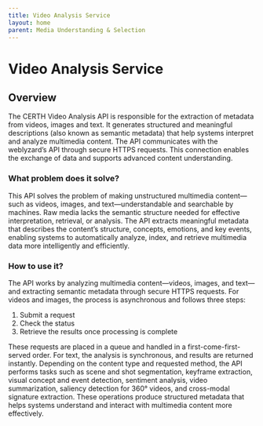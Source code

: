 ```yaml
---
title: Video Analysis Service
layout: home
parent: Media Understanding & Selection
---
```


# Video Analysis Service

## Overview

The CERTH Video Analysis API is responsible for the extraction of metadata from videos, images and text. It generates structured and meaningful descriptions (also known as semantic metadata) that help systems interpret and analyze multimedia content. The API communicates with the weblyzard’s API through secure HTTPS requests. This connection enables the exchange of data and supports advanced content understanding.

### What problem does it solve?

This API solves the problem of making unstructured multimedia content—such as videos, images, and text—understandable and searchable by machines. Raw media lacks the semantic structure needed for effective interpretation, retrieval, or analysis. The API extracts meaningful metadata that describes the content’s structure, concepts, emotions, and key events, enabling systems to automatically analyze, index, and retrieve multimedia data more intelligently and efficiently.

### How to use it?

The API works by analyzing multimedia content—videos, images, and text—and extracting semantic metadata through secure HTTPS requests. For videos and images, the process is asynchronous and follows three steps:

1. Submit a request
2. Check the status
3. Retrieve the results once processing is complete


These requests are placed in a queue and handled in a first-come-first-served order. For text, the analysis is synchronous, and results are returned instantly.
Depending on the content type and requested method, the API performs tasks such as scene and shot segmentation, keyframe extraction, visual concept and event detection, sentiment analysis, video summarization, saliency detection for 360° videos, and cross-modal signature extraction. These operations produce structured metadata that helps systems understand and interact with multimedia content more effectively.

